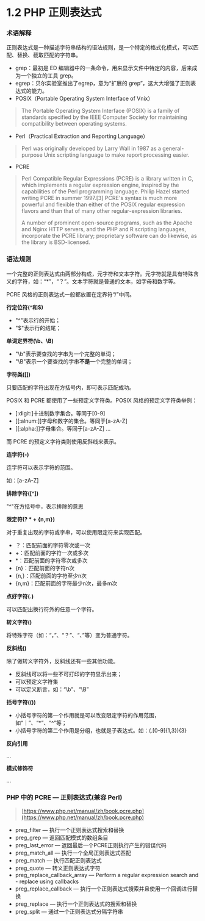 # 1.2 PHP 正则表达式



### 术语解释 <a id="%E6%9C%AF%E8%AF%AD%E8%A7%A3%E9%87%8A"></a>

正则表达式是一种描述字符串结构的语法规则，是一个特定的格式化模式，可以匹配、替换、截取匹配的字符串。

* grep：最初是 ED 编辑器中的一条命令，用来显示文件中特定的内容，后来成为一个独立的工具 grep。
* egrep：贝尔实验室推出了egrep，意为“扩展的 grep”，这大大增强了正则表达式的能力。
* POSIX（Portable Operating System Interface of Vnix）

> The Portable Operating System Interface \(POSIX\) is a family of standards specified by the IEEE Computer Society for maintaining compatibility between operating systems.

* Perl（Practical Extraction and Reporting Language）

> Perl was originally developed by Larry Wall in 1987 as a general-purpose Unix scripting language to make report processing easier.

* PCRE

> Perl Compatible Regular Expressions \(PCRE\) is a library written in C, which implements a regular expression engine, inspired by the capabilities of the Perl programming language. Philip Hazel started writing PCRE in summer 1997.\[3\] PCRE's syntax is much more powerful and flexible than either of the POSIX regular expression flavors and than that of many other regular-expression libraries.
>
> A number of prominent open-source programs, such as the Apache and Nginx HTTP servers, and the PHP and R scripting languages, incorporate the PCRE library; proprietary software can do likewise, as the library is BSD-licensed.

### 语法规则 <a id="%E8%AF%AD%E6%B3%95%E8%A7%84%E5%88%99"></a>

一个完整的正则表达式由两部分构成，元字符和文本字符。元字符就是具有特殊含义的字符，如：“\*”，“？”。文本字符就是普通的文本，如字母和数字等。

PCRE 风格的正则表达式一般都放置在定界符“/”中间。

**行定位符\(^和$\)**

* "^"表示行的开始；
* "$"表示行的结尾；

**单词定界符\(\b、\B\)**

* "\b"表示要查找的字串为一个完整的单词；
* "\B"表示一个要查找的字串**不是**一个完整的单词；

**字符类\(\[\]\)**

只要匹配的字符出现在方括号内，即可表示匹配成功。

POSIX 和 PCRE 都使用了一些预定义字符类。POSIX 风格的预定义字符类举例：

* \[:digit:\]十进制数字集合。等同于\[0-9\]
* \[\[:alnum:\]\]字母和数字的集合。等同于\[a-zA-Z\]
* \[\[:alpha:\]\]字母集合。等同于\[a-zA-Z\] ...

而 PCRE 的预定义字符类则使用反斜线来表示。

**连字符\(-\)**

连字符可以表示字符的范围。

如：\[a-zA-Z\]

**排除字符\(\[^\]\)**

"^"在方括号中，表示排除的意思

**限定符\(? \* + {n,m}\)**

对于重复出现的字符或字串，可以使用限定符来实现匹配。

* ？：匹配前面的字符零次或一次
* +：匹配前面的字符一次或多次
* \*：匹配前面的字符零次或多次
* {n}：匹配前面的字符n次
* {n,}：匹配前面的字符至少n次
* {n,m}：匹配前面的字符最少n次，最多m次

**点好字符\(.\)**

可以匹配出换行符外的任意一个字符。

**转义字符\(\)**

将特殊字符（如：“，”、“？”、“、”等）变为普通字符。

**反斜线\(\)**

除了做转义字符外，反斜线还有一些其他功能。

* 反斜线可以将一些不可打印的字符显示出来；
* 可以预定义字符集
* 可以定义断言，如：“\b”、“\B”

**括号字符\(\(\)\)**

* 小括号字符的第一个作用就是可以改变限定字符的作用范围，如“｜”、“\*”、“^”等；
* 小括号字符的第二个作用是分组，也就是子表达式。如：\(.\[0-9\]{1,3}\){3}

**反向引用**

...

**模式修饰符**

...

### PHP 中的 PCRE — 正则表达式\(兼容 Perl\) <a id="php-%E4%B8%AD%E7%9A%84-pcre-%E2%80%94-%E6%AD%A3%E5%88%99%E8%A1%A8%E8%BE%BE%E5%BC%8F(%E5%85%BC%E5%AE%B9-perl)"></a>

> [https://www.php.net/manual/zh/book.pcre.php](https://www.php.net/manual/zh/book.pcre.php)

* preg\_filter — 执行一个正则表达式搜索和替换
* preg\_grep — 返回匹配模式的数组条目
* preg\_last\_error — 返回最后一个PCRE正则执行产生的错误代码
* preg\_match\_all — 执行一个全局正则表达式匹配
* preg\_match — 执行匹配正则表达式
* preg\_quote — 转义正则表达式字符
* preg\_replace\_callback\_array — Perform a regular expression search and - replace using callbacks
* preg\_replace\_callback — 执行一个正则表达式搜索并且使用一个回调进行替换
* preg\_replace — 执行一个正则表达式的搜索和替换
* preg\_split — 通过一个正则表达式分隔字符串

